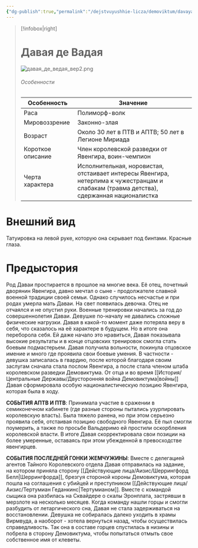 ```yaml
---
{"dg-publish":true,"permalink":"/dejstvuyushhie-licza/demoviktum/davaya-de-vadaya/","dgPassFrontmatter":true}
---
```


> [!infobox|right]
> # Давая де Вадая
> ![давая_де_ведая_вер2.png](/img/user/%D0%98%D0%B7%D0%BE%D0%B1%D1%80%D0%B0%D0%B6%D0%B5%D0%BD%D0%B8%D1%8F/%D0%B4%D0%B0%D0%B2%D0%B0%D1%8F_%D0%B4%D0%B5_%D0%B2%D0%B5%D0%B4%D0%B0%D1%8F_%D0%B2%D0%B5%D1%802.png)
> ###### Особенности
> | Особенность | Значение |
> | ---- | ---- |
> | Раса |Полиморф-волк|
> | Мировоззрение | Законно-злая |
> | Возраст |Около 30 лет в ПТВ и АПТВ; 50 лет в Легионе Мириада|
> | Короткое описание |Член королевской разведки от Явенгира, воин-чемпион|
> | Черта характера |Исполнительная, норовистая, отстаивает интересы Явенгира, нетерпима к чужестранцам и слабакам (травма детства), сдержанная националистка|

# Внешний вид

Татуировка на левой руке, которую она скрывает под бинтами. Красные глаза.

# Предыстория

Род Даваи простирается в прошлое на многие века. Её отец, почетный дворянин Явенгира, давно мечтал о сыне - продолжателе славной военной традиции своей семьи. Однако случилось несчастье и при родах умерла мать Даваи. На свет появилась девочка. Отец не отчаялся и не опустил руки. Военные тренировки начались за год до совершеннолетия Даваи. Девушке по-началу не давались сложные физические нагрузки. Давая в какой-то момент даже потеряла веру в себя, что сказалось на её характере в будущем. Но в итоге она переборола себя. Ей даже начало это нравиться, Давая показывала высокие результаты и в конце отцовских тренировок смогла стать боевым подмастерьем. Давая получила вольности, покинула отцовское имение и много где проявила свои боевые умения. В частности - девушка записалась в гвардию, после которой благодаря своим заслугам сначала стала послом Явенгира, а после стала членом штаба королевском разведки Демовиктума. От отца и во время [[История/Центральные Державы/Двусторонняя война Демовиктума\|войны]] Давая сформировала особую националистическую позицию Явенгира, которая была в ходу.

**СОБЫТИЯ АПТВ И ПТВ**:
Принимала участие в сражении в семиконечном кабинете (где разные стороны пытались узурпировать королевскую власть). Была тяжело ранена, но при этом серьезно проявила себя, отстаивая позицию свободного Явенгира. Её пыл смогли поумерить, а также по просьбе Вальдеримо ей простили оскорбления королевской власти.
В итоге Давая скорректировала свои позиции на более умеренные, оставаясь при этом убежденной в превосходстве явенгирцев.

**СОБЫТИЯ ПОСЛЕДНЕЙ ГОНКИ ЖЕМЧУЖИНЫ**:
Вместе с делегацией агентов Тайного Королевского отдела Давая отправилась на задание, на котором приняла сторону [[Действующие лица/Аизис/Шеррингфорд Белл\|Шеррингфорда]], брезгуя стороной короны Демовиктума, которая пошла на соглашения с убийцей и преступником [[Действующие лица/Аизис/Тертумиан Геданкинс\|Тертумианом]]. Вместе с командой сыщика она разбилась на Сквайдере о скалы Эронплата, застрявши в мерзлоте на несколько месяцев. Когда команду нашли горцы и смогли разбудить от летаргического сна, Давая не стала задерживаться на восстановлении. Девушка не собиралась далеко уходить в храмы Вирмвуда, а наоборот - хотела вернуться назад, чтобы осуществилась справедливость. Так она в составе горцев спустилась в низины и побрела в сторону Демовиктума, чтобы попытаться отмыть свое собственное имя от клеветы.

